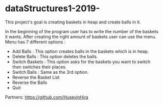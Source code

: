 # dataStructures1-2019-

This project's goal is creating baskets in heap and create balls in it.

In the beginning of the program user has to write the number of the baskets it wants. After creating the right amount of baskets user can use the menu. Menu has 7 different options  :
 - Add Balls : This option creates balls in the baskets which is in heap.
 - Delete Balls : This option deletes the balls.
 - Switch Baskets : This option asks for the baskets you want to switch then switches their places.
 - Switch Balls : Same as the 3rd option.
 - Reverse the Basket List
 - Reverse the Balls
 - Quit

Partners:
https://github.com/HuseyinHira
